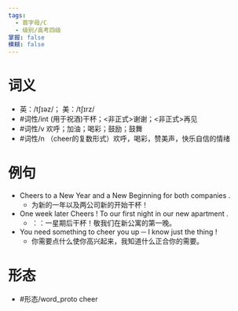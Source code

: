 ```yaml
---
tags:
  - 首字母/C
  - 级别/高考四级
掌握: false
模糊: false
---
```

# 词义
- 英：/tʃɪəz/； 美：/tʃɪrz/
- #词性/int  (用于祝酒)干杯；<非正式>谢谢；<非正式>再见
- #词性/v  欢呼；加油；喝彩；鼓励；鼓舞
- #词性/n  （cheer的复数形式）欢呼，喝彩，赞美声，快乐自信的情绪
# 例句
- Cheers to a New Year and a New Beginning for both companies .
	- 为新的一年以及两公司新的开始干杯！
- One week later Cheers ! To our first night in our new apartment .
	- ：：一星期后干杯！敬我们在新公寓的第一晚。
- You need something to cheer you up ─ I know just the thing !
	- 你需要点什么使你高兴起来，我知道什么正合你的需要。
# 形态
- #形态/word_proto cheer

